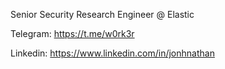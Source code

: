 Senior Security Research Engineer @ Elastic

Telegram: https://t.me/w0rk3r

Linkedin: https://www.linkedin.com/in/jonhnathan
